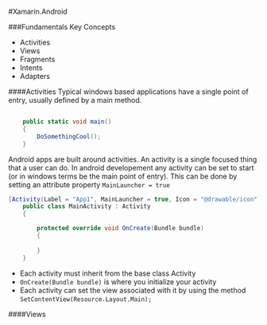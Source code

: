 #Xamarin.Android

###Fundamentals
Key Concepts

- Activities
- Views
- Fragments
- Intents
- Adapters



####Activities
Typical windows based applications have a single point of entry, 
usually defined by a main method.

```c#

    public static void main()
    {
        DoSomethingCool();
    }   

```

Android apps are built around activities. An activity is a single focused thing that a user can do. In android developement any
 activity can be set to start (or in windows terms be the main point of entry).
This can be done by setting an attribute property `MainLauncher = true` 

```c#
[Activity(Label = "App1", MainLauncher = true, Icon = "@drawable/icon")]
    public class MainActivity : Activity
    {

        protected override void OnCreate(Bundle bundle)
        {
           
        }
    }
```

- Each activity must inherit from the base class Activity
- `OnCreate(Bundle bundle)` is where you initialize your activity
- Each activity can set the view associated with it by using the method `SetContentView(Resource.Layout.Main);`

####Views

